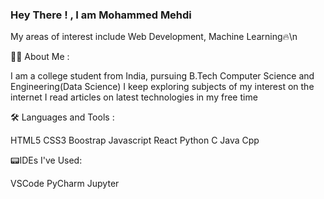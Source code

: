 ### Hey There !  , I am Mohammed Mehdi
My areas of interest include Web Development, Machine Learning🔥\n




👨‍💻 About Me :

I am a college student from India, pursuing B.Tech Computer Science and Engineering(Data Science)
I keep exploring subjects of my interest on the internet
I read articles on latest technologies in my free time



🛠️ Languages and Tools :

HTML5  CSS3  Boostrap  Javascript   React  Python  C  Java  Cpp 


📟IDEs I've Used:

VSCode  PyCharm  Jupyter

